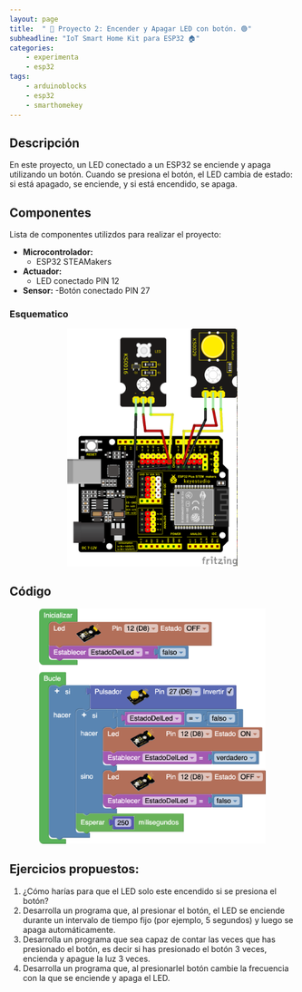 ```yaml
---
layout: page
title:  " 🔘 Proyecto 2: Encender y Apagar LED con botón. 🟢"
subheadline: "IoT Smart Home Kit para ESP32 🏠"
categories:
    - experimenta
    - esp32
tags:
    - arduinoblocks
    - esp32
    - smarthomekey
---
```


## Descripción
En este proyecto, un LED conectado a un ESP32 se enciende y apaga utilizando un botón. Cuando se presiona el botón, el LED cambia de estado: si está apagado, se enciende, y si está encendido, se apaga.

## Componentes
Lista de componentes utilizdos para realizar el proyecto:
- **Microcontrolador:** 
    - ESP32 STEAMakers
- **Actuador:** 
    - LED conectado PIN 12
- **Sensor:** 
    -Botón conectado PIN 27 

### Esquematico 

<p align="center">
    <img src="/images/experimenta/esp32/Proyectos/P02_Esquematico.png" alt="Proyecto 1" width="300"/>
</p>

## Código 

<p align="center">
    <img src="/images/experimenta/esp32/Proyectos/Proyecto02.png" alt="Proyecto 2" width="400"/>
</p>

## Ejercicios propuestos:

 1.	¿Cómo harías para que el LED solo este encendido si se presiona el botón?
 2.	Desarrolla un programa que, al presionar el botón, el LED se enciende durante un intervalo de tiempo fijo (por ejemplo, 5 segundos) y luego se apaga automáticamente.
 3.	Desarrolla un programa que sea capaz de contar las veces que has presionado el botón, es decir si has presionado el botón 3 veces, encienda y apague la luz 3 veces.
 4. Desarrolla un programa que, al presionarlel botón cambie la frecuencia con la que se enciende y apaga el LED.